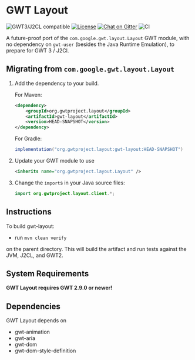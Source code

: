 # GWT Layout

![GWT3/J2CL compatible](https://img.shields.io/badge/GWT3/J2CL-compatible-brightgreen.svg)  [![License](https://img.shields.io/:license-apache-blue.svg)](http://www.apache.org/licenses/LICENSE-2.0.html) [![Chat on Gitter](https://badges.gitter.im/hal/elemento.svg)](https://gitter.im/gwtproject/gwt-modules) ![CI](https://github.com/gwtproject/gwt-layout/workflows/CI/badge.svg)

A future-proof port of the `com.google.gwt.layout.Layout` GWT module, with no dependency on `gwt-user` (besides the Java Runtime Emulation), to prepare for GWT 3 / J2Cl.

##  Migrating from `com.google.gwt.layout.Layout`

1. Add the dependency to your build.

   For Maven:

   ```xml
   <dependency>
       <groupId>org.gwtproject.layout</groupId>
       <artifactId>gwt-layout</artifactId>
       <version>HEAD-SNAPSHOT</version>
   </dependency>
   ```

   For Gradle:

   ```gradle
   implementation("org.gwtproject.layout:gwt-layout:HEAD-SNAPSHOT")
   ```

2. Update your GWT module to use

   ```xml
   <inherits name="org.gwtproject.layout.Layout" />
   ```

3. Change the `import`s in your Java source files:

   ```java
   import org.gwtproject.layout.client.*;
   ```

## Instructions

To build gwt-layout:

* run `mvn clean verify`

on the parent directory. This will build the artifact and run tests against the JVM, J2CL, and GWT2.

## System Requirements

**GWT Layout requires GWT 2.9.0 or newer!**

## Dependencies

GWT Layout depends on

* gwt-animation
* gwt-aria
* gwt-dom
* gwt-dom-style-definition
